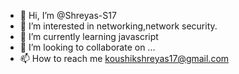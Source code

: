 - 👋 Hi, I’m @Shreyas-S17
- 👀 I’m interested in networking,network security. 
- 🌱 I’m currently learning javascript
- 💞️ I’m looking to collaborate on ...
- 📫 How to reach me koushikshreyas17@gmail.com

<!---
Shreyas-S17/Shreyas-S17 is a ✨ special ✨ repository because its `README.md` (this file) appears on your GitHub profile.
You can click the Preview link to take a look at your changes.
--->
